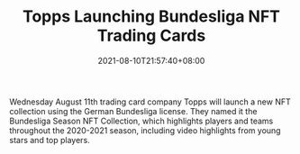 ﻿---
title: "Topps Launching Bundesliga NFT Trading Cards"
date: 2021-08-10T21:57:40+08:00
lastmod: 2021-08-10T16:45:40+08:00
draft: false
authors: ["Britney"]
description: "Wednesday August 11th trading card company Topps will launch a new NFT collection using the German Bundesliga license. They named it the Bundesliga Season NFT Collection, which highlights players and teams throughout the 2020-2021 season, including video highlights from young stars and top players."
featuredImage: "topps-launching-bundesliga-nft-trading-cards.png"
tags: ["Virtual World","Play to Earn"]
categories: ["news"]
news: ["Virtual World"]
weight: 
lightgallery: true
pinned: false
recommend: false
recommend1: false
---

Wednesday August 11th trading card company Topps will launch a new NFT collection using the German Bundesliga license. They named it the Bundesliga Season NFT Collection, which highlights players and teams throughout the 2020-2021 season, including video highlights from young stars and top players.

<!--more-->

